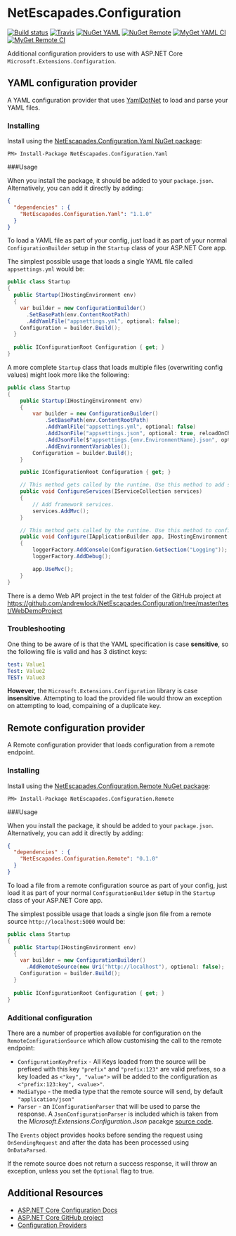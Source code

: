# NetEscapades.Configuration

[![Build status](https://ci.appveyor.com/api/projects/status/9klf04bxncm2pgm4?svg=true)](https://ci.appveyor.com/project/andrewlock/netescapades-configuration)
[![Travis](https://img.shields.io/travis/andrewlock/NetEscapades.Configuration.svg?maxAge=3600&label=travis)](https://travis-ci.org/andrewlock/NetEscapades.Configuration)
[![NuGet YAML](https://img.shields.io/nuget/v/NetEscapades.Configuration.Yaml.svg)](https://www.nuget.org/packages/NetEscapades.Configuration.Yaml/)
[![NuGet Remote](https://img.shields.io/nuget/v/NetEscapades.Configuration.Remote.svg)](https://www.nuget.org/packages/NetEscapades.Configuration.Remote/)
[![MyGet YAML CI](https://img.shields.io/myget/andrewlock-ci/v/NetEscapades.Configuration.Yaml.svg)](http://myget.org/gallery/andrewlock-ci)
[![MyGet Remote CI](https://img.shields.io/myget/andrewlock-ci/v/NetEscapades.Configuration.Remote.svg)](http://myget.org/gallery/andrewlock-ci)

Additional configuration providers to use with ASP.NET Core `Microsoft.Extensions.Configuration`.

## YAML configuration provider 

A YAML configuration provider that uses [YamlDotNet](https://github.com/aaubry/YamlDotNet) to load and parse your YAML files.

### Installing 

Install using the [NetEscapades.Configuration.Yaml NuGet package](https://www.nuget.org/packages/NetEscapades.Configuration.Yaml):

```
PM> Install-Package NetEscapades.Configuration.Yaml
```

###Usage 

When you install the package, it should be added to your `package.json`. Alternatively, you can add it directly by adding:

```json
{
  "dependencies" : {
    "NetEscapades.Configuration.Yaml": "1.1.0"
  }
}
```

To load a YAML file as part of your config, just load it as part of your normal `ConfigurationBuilder` setup in the `Startup` class of your ASP.NET Core app. 

The simplest possible usage that loads a single YAML file called `appsettings.yml` would be:

```csharp
public class Startup
{
  public Startup(IHostingEnvironment env)
  {
    var builder = new ConfigurationBuilder()
      .SetBasePath(env.ContentRootPath)
      .AddYamlFile("appsettings.yml", optional: false);
    Configuration = builder.Build();
  }
  
  public IConfigurationRoot Configuration { get; }
}
```

A more complete `Startup` class that loads multiple files (overwriting config values) might look more like the following: 

```csharp
public class Startup
{
    public Startup(IHostingEnvironment env)
    {
        var builder = new ConfigurationBuilder()
            .SetBasePath(env.ContentRootPath)
            .AddYamlFile("appsettings.yml", optional: false)
            .AddJsonFile("appsettings.json", optional: true, reloadOnChange: true)
            .AddJsonFile($"appsettings.{env.EnvironmentName}.json", optional: true)
            .AddEnvironmentVariables();
        Configuration = builder.Build();
    }

    public IConfigurationRoot Configuration { get; }

    // This method gets called by the runtime. Use this method to add services to the container.
    public void ConfigureServices(IServiceCollection services)
    {
        // Add framework services.
        services.AddMvc();
    }

    // This method gets called by the runtime. Use this method to configure the HTTP request pipeline.
    public void Configure(IApplicationBuilder app, IHostingEnvironment env, ILoggerFactory loggerFactory)
    {
        loggerFactory.AddConsole(Configuration.GetSection("Logging"));
        loggerFactory.AddDebug();

        app.UseMvc();
    }
}
```

There is a demo Web API project in the test folder of the GitHub project at https://github.com/andrewlock/NetEscapades.Configuration/tree/master/test/WebDemoProject

### Troubleshooting

One thing to be aware of is that the YAML specification is case **sensitive**, so the following file is valid and has 3 distinct keys:

```yaml
test: Value1
Test: Value2
TEST: Value3
```

**However**, the `Microsoft.Extensions.Configuration` library is case **insensitive**. Attempting to load the provided file would throw an exception on attempting to load, compaining of a duplicate key.


## Remote configuration provider 

A Remote configuration provider that loads configuration from a remote endpoint. 

### Installing 

Install using the [NetEscapades.Configuration.Remote NuGet package](https://www.nuget.org/packages/NetEscapades.Configuration.Remote):

```
PM> Install-Package NetEscapades.Configuration.Remote
```


###Usage 

When you install the package, it should be added to your `package.json`. Alternatively, you can add it directly by adding:

```json
{
  "dependencies" : {
    "NetEscapades.Configuration.Remote": "0.1.0"
  }
}
```

To load a file from a remote configuration source as part of your config, just load it as part of your normal `ConfigurationBuilder` setup in the `Startup` class of your ASP.NET Core app. 

The simplest possible usage that loads a single json file from a remote source `http://localhost:5000` would be:

```csharp
public class Startup
{
  public Startup(IHostingEnvironment env)
  {
    var builder = new ConfigurationBuilder()
      .AddRemoteSource(new Uri("http://localhost"), optional: false);
    Configuration = builder.Build();
  }
  
  public IConfigurationRoot Configuration { get; }
}
```

### Additional configuration

There are a number of properties available for configuration on the `RemoteConfigurationSource` which allow customising the call to the remote endpoint:

* `ConfigurationKeyPrefix` - All Keys loaded from the source will be prefixed with this key `"prefix"` and `"prefix:123"` are valid prefixes, so a key loaded as `<"key", "value">` will be added to the configuration as `<"prefix:123:key", <value>"`.
*  `MediaType` - the media type that the remote source will send, by default `"application/json"`
*  `Parser` - an `IConfigurationParser` that will be used to parse the response. A `JsonConfigurationParser` is included which is taken from the *Microsoft.Extensions.Configuration.Json* pacakge [source code](https://github.com/aspnet/Configuration/tree/dev/src/Microsoft.Extensions.Configuration.Json).
  
The `Events` object provides hooks before sending the request using `OnSendingRequest` and after the data has been processed using `OnDataParsed`.

If the remote source does not return a success response, it will throw an exception, unless you set the `Optional` flag to true. 

## Additional Resources

* [ASP.NET Core Configuration Docs](https://docs.asp.net/en/latest/fundamentals/configuration.html)
* [ASP.NET Core GitHub project](https://github.com/aspnet/Configuration/md)
* [Configuration Providers](http://bleedingnedge.azurewebsites.net/2015/10/15/configuration-providers/)


